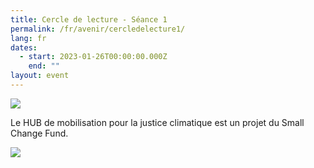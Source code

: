 ```yaml
---
title: Cercle de lecture - Séance 1
permalink: /fr/avenir/cercledelecture1/
lang: fr
dates:
  - start: 2023-01-26T00:00:00.000Z
    end: ""
layout: event
---
```

![](/media/cercle_de_lecture_600_200_px_.png)

L﻿e HUB de mobilisation pour la justice climatique est un projet du Small Change Fund.

![](/media/hub_scf.png)